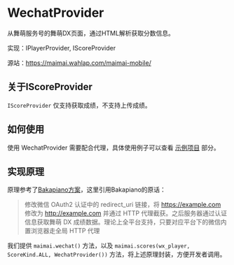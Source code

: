 # WechatProvider

从舞萌服务号的舞萌DX页面，通过HTML解析获取分数信息。

实现：IPlayerProvider, IScoreProvider

源站：https://maimai.wahlap.com/maimai-mobile/

## 关于IScoreProvider

`IScoreProvider` 仅支持获取成绩，不支持上传成绩。

## 如何使用

使用 WechatProvider 需要配合代理，具体使用例子可以查看 [示例项目](../dev/samples.md) 部分。

## 实现原理

原理参考了[Bakapiano方案](https://github.com/bakapiano/maimaidx-prober-proxy-updater)，这里引用Bakapiano的原话：

> 修改微信 OAuth2 认证中的 redirect_uri 链接，将 https://example.com 修改为 http://example.com 并通过 HTTP 代理截获。之后服务器通过认证信息获取舞萌 DX 成绩数据。理论上全平台支持，只要对应平台下的微信内置浏览器走全局 HTTP 代理

我们提供 `maimai.wechat()` 方法，以及 `maimai.scores(wx_player, ScoreKind.ALL, WechatProvider())` 方法，将上述原理封装，方便开发者调用。